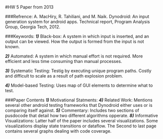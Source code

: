 #HW 5 Paper from 2013

###Refrence:
A. MacHiry, R. Tahiliani, and M. Naik. Dynodroid: An input
generation system for android apps. Technical report,
Program Analysis Group, Georgia Tech, 2012.

###Keywords:
***1)*** Black-box: A system in which input is inserted, and an output can be viewed. How the output is formed from the input is not known.

***2)*** Automated: A system in which manual effort is not required. More efficient and less time consuming than manual processes.

***3)*** Systematic Testing: Testig by executing unique program paths. Costly and difficult to scale as a result of path explosion problem.

***4)*** Model-based Testing: Uses map of GUI elements to determine what to test. 

###Paper Contents
***1)*** Motivational Statments: 
***4)*** Related Work: Mentions several other android testing frameworks that Dynodroid either uses or is comparing itself against.
***5)*** Commentary: Includes two sections of pusdocode that detail how two different algorithms opperate.
***8)*** Informative Visualizations: Latter half of the paper includes several visualizations. Some visualizations display state transitions or dataflow. The Second to last page contains several graphs dealing with code coverage.
